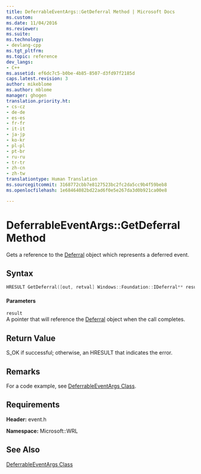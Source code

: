 ```yaml
---
title: DeferrableEventArgs::GetDeferral Method | Microsoft Docs
ms.custom: 
ms.date: 11/04/2016
ms.reviewer: 
ms.suite: 
ms.technology:
- devlang-cpp
ms.tgt_pltfrm: 
ms.topic: reference
dev_langs:
- C++
ms.assetid: ef6dc7c5-b0be-4b85-8507-d3fd97f2185d
caps.latest.revision: 3
author: mikeblome
ms.author: mblome
manager: ghogen
translation.priority.ht:
- cs-cz
- de-de
- es-es
- fr-fr
- it-it
- ja-jp
- ko-kr
- pl-pl
- pt-br
- ru-ru
- tr-tr
- zh-cn
- zh-tw
translationtype: Human Translation
ms.sourcegitcommit: 3168772cbb7e8127523bc2fc2da5cc9b4f59beb8
ms.openlocfilehash: 1e68464082bd22ad6f0e5e267da3d0b921ca00e8

---
```

# DeferrableEventArgs::GetDeferral Method
Gets a reference to the [Deferral](http://go.microsoft.com/fwlink/?LinkId=526520) object which represents a deferred event.  
  
## Syntax  
  
```cpp  
HRESULT GetDeferral([out, retval] Windows::Foundation::IDeferral** result)  
```  
  
#### Parameters  
 `result`  
 A pointer that will reference the [Deferral](http://go.microsoft.com/fwlink/?LinkId=526520) object when the call completes.  
  
## Return Value  
 S_OK if successful; otherwise, an HRESULT that indicates the error.  
  
## Remarks  
 For a code example, see [DeferrableEventArgs Class](../windows/deferrableeventargs-class.md).  
  
## Requirements  
 **Header:** event.h  
  
 **Namespace:** Microsoft::WRL  
  
## See Also  
 [DeferrableEventArgs Class](../windows/deferrableeventargs-class.md)


<!--HONumber=Jan17_HO2-->


